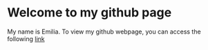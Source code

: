 # Welcome to my github page

My name is Emilia. To view my github webpage, you can access the following [link](https://emiliaviq.github.io/)

